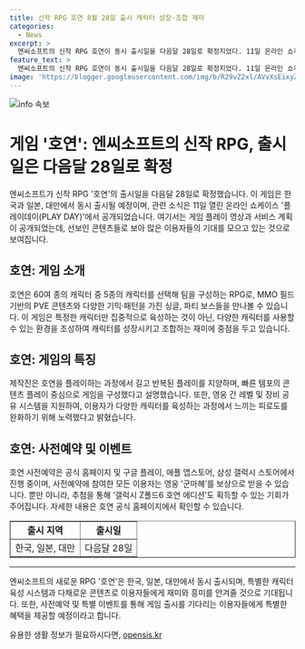 ```yaml
---
title: 신작 RPG 호연 8월 28일 출시 캐릭터 성장·조합 재미
categories:
  - News
excerpt: >
  엔씨소프트의 신작 RPG 호연이 동시 출시일을 다음달 28일로 확정지었다. 11일 온라인 쇼케이스 ‘플레이데이’를 통해 게임 플레이 영상과 서비스 계획을 공개했다. 이 RPG는 MMO 필드 기반의 PVE 콘텐츠와 다양한 기믹·패턴을 가진 싱글, 파티 보스들을 만나볼 수 있으며, 다양한 캐릭터를 사용할 수 있는 환경을 조성해 캐릭터를 성장시키고 조합하는 재미에 중점을 둔다. 사전예약 및 참여 시 보상도 마련되어 있으니 호연 공식 홈페이지에서 확인할 수 있다. 갤럭시 Z폴드6 호연 에디션도 추첨을 통해 획득할 수 있다.
feature_text: >
  엔씨소프트의 신작 RPG 호연이 동시 출시일을 다음달 28일로 확정지었다. 11일 온라인 쇼케이스 ‘플레이데이’를 통해 게임 플레이 영상과 서비스 계획을 공개했다. 이 RPG는 MMO 필드 기반의 PVE 콘텐츠와 다양한 기믹·패턴을 가진 싱글, 파티 보스들을 만나볼 수 있으며, 다양한 캐릭터를 사용할 수 있는 환경을 조성해 캐릭터를 성장시키고 조합하는 재미에 중점을 둔다. 사전예약 및 참여 시 보상도 마련되어 있으니 호연 공식 홈페이지에서 확인할 수 있다. 갤럭시 Z폴드6 호연 에디션도 추첨을 통해 획득할 수 있다.
image: 'https://blogger.googleusercontent.com/img/b/R29vZ2xl/AVvXsEixyZcFfHzMRdzZMjFBmAUKJYCLCGyLL1o632UiGVXcaFdKo_bkvkuCioo0uUKlGfBVcT3P84aROyZIXSBEx3Aw5nCQ3pTgDom1WDC4m8eifvWiAmWEEVb4x6G_l8C0QH225ldMjyaFvpxGEBGNO37VmDTDMHGhJPq73UglMfDca1-0aw/s1600/blogspot.png'
---
```


<p><img src="https://blogger.googleusercontent.com/img/b/R29vZ2xl/AVvXsEixyZcFfHzMRdzZMjFBmAUKJYCLCGyLL1o632UiGVXcaFdKo_bkvkuCioo0uUKlGfBVcT3P84aROyZIXSBEx3Aw5nCQ3pTgDom1WDC4m8eifvWiAmWEEVb4x6G_l8C0QH225ldMjyaFvpxGEBGNO37VmDTDMHGhJPq73UglMfDca1-0aw/s1600/blogspot.png" alt="info 속보" /></p>

<h1 data-ke-size="size26"><b>게임 '호연': 엔씨소프트의 신작 RPG, 출시일은 다음달 28일로 확정</b></h1>

<p data-ke-size="size16">엔씨소프트가 신작 RPG '호연'의 출시일을 다음달 28일로 확정했습니다. 이 게임은 한국과 일본, 대만에서 동시 출시될 예정이며, 관련 소식은 11일 열린 온라인 쇼케이스 '플레이데이(PLAY DAY)'에서 공개되었습니다. 여기서는 게임 플레이 영상과 서비스 계획이 공개되었는데, 선보인 콘텐츠들로 보아 많은 이용자들의 기대를 모으고 있는 것으로 보여집니다.</p>

<h2 data-ke-size="size24"><b>호연: 게임 소개</b></h2>

<p data-ke-size="size16">호연은 60여 종의 캐릭터 중 5종의 캐릭터를 선택해 팀을 구성하는 RPG로, MMO 필드 기반의 PVE 콘텐츠와 다양한 기믹·패턴을 가진 싱글, 파티 보스들을 만나볼 수 있습니다. 이 게임은 특정한 캐릭터만 집중적으로 육성하는 것이 아닌, 다양한 캐릭터를 사용할 수 있는 환경을 조성하여 캐릭터를 성장시키고 조합하는 재미에 중점을 두고 있습니다.</p>

<h2 data-ke-size="size24"><b>호연: 게임의 특징</b></h2>

<p data-ke-size="size16">제작진은 호연을 플레이하는 과정에서 길고 반복된 플레이를 지양하며, 빠른 템포의 콘텐츠 플레이 중심으로 게임을 구성했다고 설명했습니다. 또한, 영웅 간 레벨 및 장비 공유 시스템을 지원하여, 이용자가 다양한 캐릭터를 육성하는 과정에서 느끼는 피로도를 완화하기 위해 노력했다고 밝혔습니다.</p>

<h2 data-ke-size="size24"><b>호연: 사전예약 및 이벤트</b></h2>

<p data-ke-size="size16">호연 사전예약은 공식 홈페이지 및 구글 플레이, 애플 앱스토어, 삼성 갤럭시 스토어에서 진행 중이며, 사전예약에 참여한 모든 이용자는 영웅 ’군마혜’를 보상으로 받을 수 있습니다. 뿐만 아니라, 추첨을 통해 ‘갤럭시 Z폴드6 호연 에디션’도 획득할 수 있는 기회가 주어집니다. 자세한 내용은 호연 공식 홈페이지에서 확인할 수 있습니다.</p>

<table style="width: 100%;" border="1">
<tbody>
<tr>
<td style="text-align: center; height: 17px;"><b>출시 지역</b></td>
<td style="text-align: center; height: 17px;"><b>출시일</b></td>
</tr>
<tr>
<td style="text-align: center; height: 17px;">한국, 일본, 대만</td>
<td style="text-align: center; height: 17px;">다음달 28일</td>
</tr>
</tbody>
</table>

<hr>

<p data-ke-size="size16">엔씨소프트의 새로운 RPG '호연'은 한국, 일본, 대만에서 동시 출시되며, 특별한 캐릭터 육성 시스템과 다채로운 콘텐츠로 이용자들에게 재미와 흥미를 안겨줄 것으로 기대됩니다. 또한, 사전예약 및 특별 이벤트를 통해 게임 출시를 기다리는 이용자들에게 특별한 혜택을 제공할 예정이라고 합니다.</p>
유용한 생활 정보가 필요하시다면, <a href="https://opensis.kr" rel="dofollow">opensis.kr</a>


